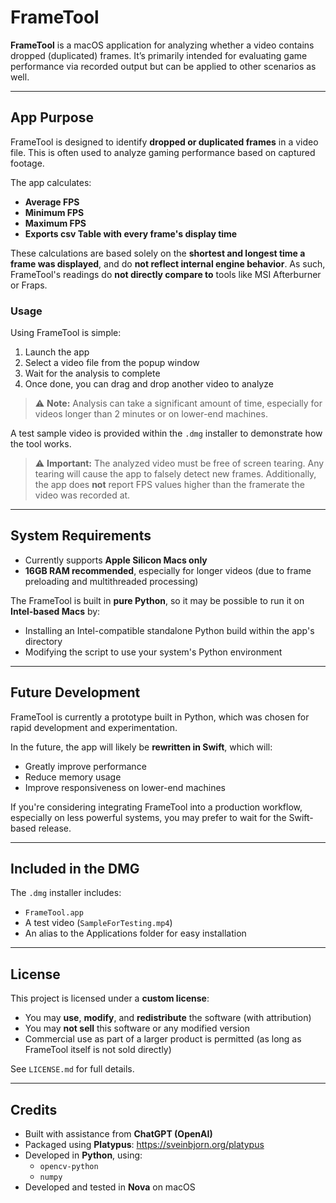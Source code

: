 # FrameTool

**FrameTool** is a macOS application for analyzing whether a video contains dropped (duplicated) frames. It’s primarily intended for evaluating game performance via recorded output but can be applied to other scenarios as well.

---

## App Purpose

FrameTool is designed to identify **dropped or duplicated frames** in a video file. This is often used to analyze gaming performance based on captured footage.

The app calculates:

- **Average FPS**
- **Minimum FPS**
- **Maximum FPS**
- **Exports csv Table with every frame's display time**

These calculations are based solely on the **shortest and longest time a frame was displayed**, and do **not reflect internal engine behavior**. As such, FrameTool's readings do **not directly compare to** tools like MSI Afterburner or Fraps.

### Usage
Using FrameTool is simple:
1. Launch the app
2. Select a video file from the popup window
3. Wait for the analysis to complete
4. Once done, you can drag and drop another video to analyze

> ⚠️ **Note:** Analysis can take a significant amount of time, especially for videos longer than 2 minutes or on lower-end machines.

A test sample video is provided within the `.dmg` installer to demonstrate how the tool works.

> ⚠️ **Important:** The analyzed video must be free of screen tearing. Any tearing will cause the app to falsely detect new frames. Additionally, the app does **not** report FPS values higher than the framerate the video was recorded at.

---

## System Requirements

- Currently supports **Apple Silicon Macs only**
- **16GB RAM recommended**, especially for longer videos (due to frame preloading and multithreaded processing)

The FrameTool is built in **pure Python**, so it may be possible to run it on **Intel-based Macs** by:
- Installing an Intel-compatible standalone Python build within the app's directory
- Modifying the script to use your system's Python environment

---

## Future Development

FrameTool is currently a prototype built in Python, which was chosen for rapid development and experimentation.

In the future, the app will likely be **rewritten in Swift**, which will:
- Greatly improve performance
- Reduce memory usage
- Improve responsiveness on lower-end machines

If you're considering integrating FrameTool into a production workflow, especially on less powerful systems, you may prefer to wait for the Swift-based release.

---

## Included in the DMG

The `.dmg` installer includes:
- `FrameTool.app`
- A test video (`SampleForTesting.mp4`)
- An alias to the Applications folder for easy installation

---

## License

This project is licensed under a **custom license**:

- You may **use**, **modify**, and **redistribute** the software (with attribution)
- You may **not sell** this software or any modified version
- Commercial use as part of a larger product is permitted (as long as FrameTool itself is not sold directly)

See `LICENSE.md` for full details.

---

## Credits

- Built with assistance from **ChatGPT (OpenAI)**  
- Packaged using **Platypus**: https://sveinbjorn.org/platypus  
- Developed in **Python**, using:
  - `opencv-python`
  - `numpy`
- Developed and tested in **Nova** on macOS
